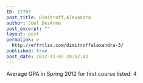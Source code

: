 ```yaml
---
ID: 12707
post_title: Dimitroff,Alexandra
author: Joel DesArmo
post_excerpt: ""
layout: post
permalink: >
  http://effrtlss.com/dimitroffalexandra-3/
published: true
post_date: 2012-11-02 20:52:43
---
```

<p>Average GPA in Spring 2012 for first course listed: 4</p>